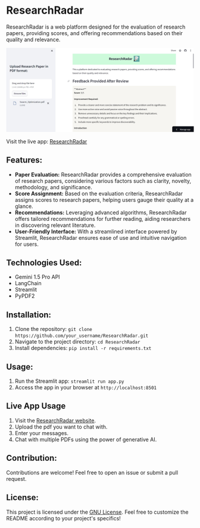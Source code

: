 # ResearchRadar

ResearchRadar is a web platform designed for the evaluation of research papers, providing scores, and offering recommendations based on their quality and relevance.

![ResearchRadar Screenshot](./venv/Screenshot_1.jpg)

Visit the live app: [ResearchRadar](https://talk2pdf-sd.streamlit.app/)

## Features:
- **Paper Evaluation:** ResearchRadar provides a comprehensive evaluation of research papers, considering various factors such as clarity, novelty, methodology, and significance.
- **Score Assignment:** Based on the evaluation criteria, ResearchRadar assigns scores to research papers, helping users gauge their quality at a glance.
- **Recommendations:** Leveraging advanced algorithms, ResearchRadar offers tailored recommendations for further reading, aiding researchers in discovering relevant literature.
- **User-Friendly Interface:** With a streamlined interface powered by Streamlit, ResearchRadar ensures ease of use and intuitive navigation for users.

## Technologies Used:
- Gemini 1.5 Pro API
- LangChain
- Streamlit
- PyPDF2

## Installation:
1. Clone the repository: `git clone https://github.com/your_username/ResearchRadar.git`
2. Navigate to the project directory: `cd ResearchRadar`
3. Install dependencies: `pip install -r requirements.txt`

## Usage:
1. Run the Streamlit app: `streamlit run app.py`
2. Access the app in your browser at `http://localhost:8501`

## Live App Usage

1. Visit the [ResearchRadar website](https://talk2pdf-sd.streamlit.app/).
2. Upload the pdf you want to chat with.
3. Enter your messages.
4. Chat with multiple PDFs using the power of generative AI.

## Contribution:
Contributions are welcome! Feel free to open an issue or submit a pull request.

## License:
This project is licensed under the [GNU License](LICENSE).
Feel free to customize the README according to your project's specifics!

